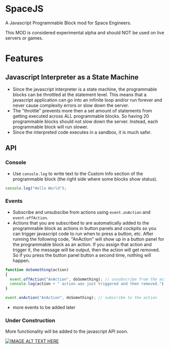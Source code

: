 # SpaceJS
A Javascript Programmable Block mod for Space Engineers.

This MOD is considered experimental alpha and should NOT be used on live servers or games.

# Features

## Javascript Interpreter as a State Machine

* Since the javascript interpreter is a state machine, the programmable blocks can be throttled at the statement level.  This means that a javascript application can go into an infinite loop and/or run forever and never cause complexity errors or slow down the server.
* The "throttle" prevents more then a set amount of statements from getting executed across ALL programmable blocks.  So having 20 programmable blocks should not slow down the server.  Instead, each programmable block will run slower.
* Since the interpreted code executes in a sandbox, it is much safer.

## API

### Console

* Use ```console.log``` to write text to the Custom Info section of the programmable block (the right side where some blocks show status).
```javascript
console.log("Hello World");
```

### Events

* Subscribe and unsubscibe from actions using ```event.onAction``` and ```event.offAction```.  
* Actions that you are subscribed to are automatically added to the programmable block as actions in button panels and cockpits so you can trigger javascript code to run when to press a button, etc.  After running the following code, "AnAction" will show up in a button panel for the programmable block as an action.  If you assign that action and trigger it, the message will be output, then the action will get removed.  So if you press the button panel button a second time, nothing will happen.
```javascript
function doSomething(action)
{
  event.offAction("AnAction", doSomething); // unsubscribe from the action
  console.log(action + " action was just triggered and then removed.");
}

event.onAction("AnAction", doSomething); // subscribe to the action
```

* more events to be added later



### Under Construction

More functionality will be added to the javascript API soon.



[![IMAGE ALT TEXT HERE](http://img.youtube.com/vi/Ja02--7lH9U/0.jpg)](http://www.youtube.com/watch?v=Ja02--7lH9U)

